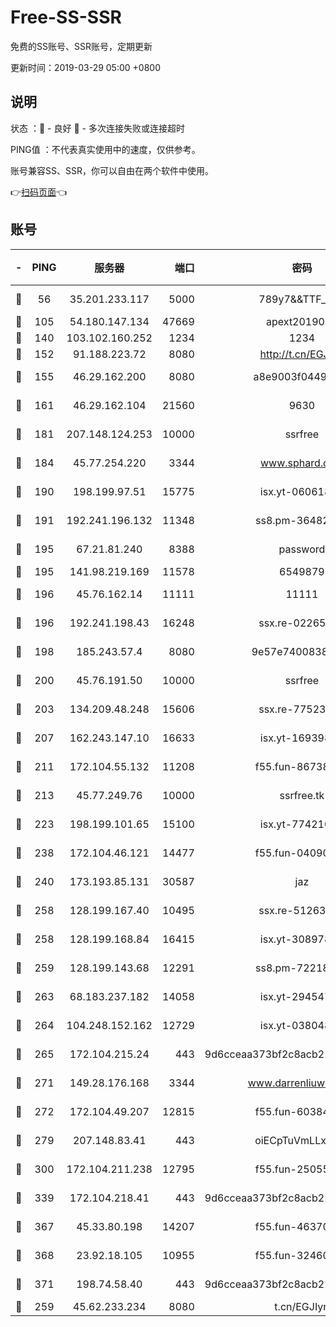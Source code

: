 # Free-SS-SSR

免费的SS账号、SSR账号，定期更新

更新时间：2019-03-29 05:00 +0800

## 说明

状态     ：🙂 - 良好 🙁 - 多次连接失败或连接超时

PING值   ：不代表真实使用中的速度，仅供参考。

账号兼容SS、SSR，你可以自由在两个软件中使用。

👉[扫码页面](https://liesauer.github.io/Free-SS-SSR/)👈

## 账号

|-|PING|服务器|端口|密码|加密方式|区域|
|:----:|:----:|:-----:|-----:|:----:|:----:|:----:|
|🙂|56|35.201.233.117|5000|789y7&&TTF_+><|aes-256-cfb|US|
|🙂|105|54.180.147.134|47669|apext2019001|chacha20|KR|
|🙂|140|103.102.160.252|1234|1234|rc4-md5|JP|
|🙂|152|91.188.223.72|8080|http://t.cn/EGJIyrl|rc4-md5|RU|
|🙂|155|46.29.162.200|8080|a8e9003f0449cea5|chacha20-ietf|RU|
|🙂|161|46.29.162.104|21560|9630|aes-128-ctr|RU|
|🙂|181|207.148.124.253|10000|ssrfree|aes-256-cfb|SG|
|🙂|184|45.77.254.220|3344|www.sphard.com|aes-256-cfb|SG|
|🙂|190|198.199.97.51|15775|isx.yt-06061860|aes-256-cfb|US|
|🙂|191|192.241.196.132|11348|ss8.pm-36482567|aes-256-cfb|US|
|🙂|195|67.21.81.240|8388|password|aes-256-cfb|US|
|🙂|195|141.98.219.169|11578|6549879|chacha20|US|
|🙂|196|45.76.162.14|11111|11111|aes-256-cfb|SG|
|🙂|196|192.241.198.43|16248|ssx.re-02265507|aes-256-cfb|US|
|🙂|198|185.243.57.4|8080|9e57e7400838a01e|chacha20-ietf|US|
|🙂|200|45.76.191.50|10000|ssrfree|aes-256-cfb|SG|
|🙂|203|134.209.48.248|15606|ssx.re-77523677|aes-256-cfb|US|
|🙂|207|162.243.147.10|16633|isx.yt-16939804|aes-256-cfb|US|
|🙂|211|172.104.55.132|11208|f55.fun-86738977|aes-256-cfb|SG|
|🙂|213|45.77.249.76|10000|ssrfree.tk|aes-256-cfb|SG|
|🙂|223|198.199.101.65|15100|isx.yt-77421090|aes-256-cfb|US|
|🙂|238|172.104.46.121|14477|f55.fun-04090442|aes-256-cfb|SG|
|🙂|240|173.193.85.131|30587|jaz|aes-256-cfb|US|
|🙂|258|128.199.167.40|10495|ssx.re-51263032|aes-256-cfb|SG|
|🙂|258|128.199.168.84|16415|isx.yt-30897895|aes-256-cfb|SG|
|🙂|259|128.199.143.68|12291|ss8.pm-72218941|aes-256-cfb|SG|
|🙂|263|68.183.237.182|14058|isx.yt-29454762|aes-256-cfb|SG|
|🙂|264|104.248.152.162|12729|isx.yt-03804841|aes-256-cfb|SG|
|🙂|265|172.104.215.24|443|9d6cceaa373bf2c8acb22e60b6a58be6|aes-256-cfb|US|
|🙂|271|149.28.176.168|3344|www.darrenliuwei.com|aes-256-cfb|AU|
|🙂|272|172.104.49.207|12815|f55.fun-60384843|aes-256-cfb|SG|
|🙂|279|207.148.83.41|443|oiECpTuVmLLxk4Ts|aes-256-cfb|AU|
|🙂|300|172.104.211.238|12795|f55.fun-25055177|aes-256-cfb|US|
|🙂|339|172.104.218.41|443|9d6cceaa373bf2c8acb22e60b6a58be6|aes-256-cfb|US|
|🙂|367|45.33.80.198|14207|f55.fun-46370894|aes-256-cfb|US|
|🙂|368|23.92.18.105|10955|f55.fun-32460118|aes-256-cfb|US|
|🙂|371|198.74.58.40|443|9d6cceaa373bf2c8acb22e60b6a58be6|aes-256-cfb|US|
|🙂|259|45.62.233.234|8080|t.cn/EGJIyrl|rc4-md5|CA|
